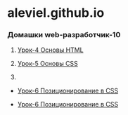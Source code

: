 # aleviel.github.io

### Домашки web-разработчик-10

1. [Урок-4 Основы HTML](aleviel.github.io/module_2-lesson_4 "Верстаем мини-книгу")

2. [Урок-5 Основы CSS](aleviel.github.io/module_2-lesson_5/ "Оформляем мини-книгу")

3. 

* [Урок-6 Позиционирование в CSS](aleviel.github.io/module_2-lesson_6/index.html "Шапка с навигацией")

* [Урок-6 Позиционирование в CSS](aleviel.github.io/module_2-lesson_6/index2.html "Позиционирование блока")
